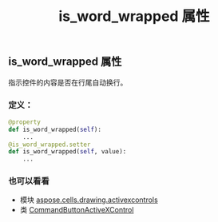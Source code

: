 ﻿---
title: is_word_wrapped 属性
second_title: Aspose.Cells for Python via .NET API 参考文献
description:
type: docs
weight: 160
url: /zh/python-net/aspose.cells.drawing.activexcontrols/commandbuttonactivexcontrol/is_word_wrapped/
is_root: false
---
## is_word_wrapped 属性

指示控件的内容是否在行尾自动换行。
### 定义：
```python
@property
def is_word_wrapped(self):
    ...
@is_word_wrapped.setter
def is_word_wrapped(self, value):
    ...
```

### 也可以看看
* 模块 [aspose.cells.drawing.activexcontrols](../../)
* 类 [CommandButtonActiveXControl](/cells/zh/python-net/aspose.cells.drawing.activexcontrols/commandbuttonactivexcontrol)
